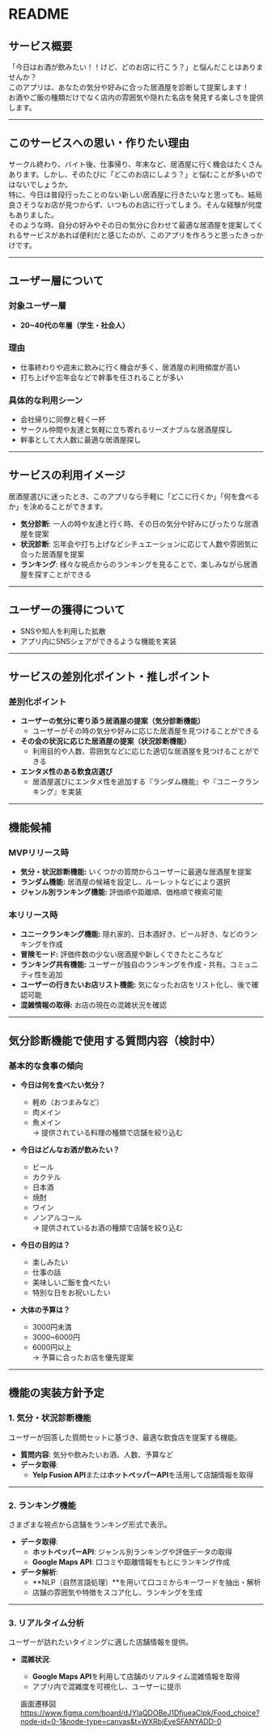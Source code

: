 # README

## サービス概要
「今日はお酒が飲みたい！！けど、どのお店に行こう？」と悩んだことはありませんか？  
このアプリは、あなたの気分や好みに合った居酒屋を診断して提案します！  
お酒やご飯の種類だけでなく店内の雰囲気や隠れた名店を発見する楽しさを提供します。

---

## このサービスへの思い・作りたい理由
サークル終わり、バイト後、仕事帰り、年末など、居酒屋に行く機会はたくさんあります。しかし、そのたびに「どこのお店にしよう？」と悩むことが多いのではないでしょうか。  
特に、今日は普段行ったことのない新しい居酒屋に行きたいなと思っても、結局良さそうなお店が見つからず、いつものお店に行ってしまう。そんな経験が何度もありました。  
そのような時、自分の好みやその日の気分に合わせて最適な居酒屋を提案してくれるサービスがあれば便利だと感じたのが、このアプリを作ろうと思ったきっかけです。

---

## ユーザー層について

### 対象ユーザー層
- **20~40代の年層（学生・社会人）**

### 理由
- 仕事終わりや週末に飲みに行く機会が多く、居酒屋の利用頻度が高い
- 打ち上げや忘年会などで幹事を任されることが多い

### 具体的な利用シーン
- 会社帰りに同僚と軽く一杯
- サークル仲間や友達と気軽に立ち寄れるリーズナブルな居酒屋探し
- 幹事として大人数に最適な居酒屋探し

---

## サービスの利用イメージ
居酒屋選びに迷ったとき、このアプリなら手軽に「どこに行くか」「何を食べるか」を決めることができます。  
- **気分診断**: 一人の時や友達と行く時、その日の気分や好みにぴったりな居酒屋を提案  
- **状況診断**: 忘年会や打ち上げなどシチュエーションに応じて人数や雰囲気に合った居酒屋を提案  
- **ランキング**: 様々な視点からのランキングを見ることで、楽しみながら居酒屋を探すことができる  

---

## ユーザーの獲得について
- SNSや知人を利用した拡散
- アプリ内にSNSシェアができるような機能を実装

---

## サービスの差別化ポイント・推しポイント

### 差別化ポイント
- **ユーザーの気分に寄り添う居酒屋の提案（気分診断機能）**  
  - ユーザーがその時の気分や好みに応じた居酒屋を見つけることができる
- **その会の状況に応じた居酒屋の提案（状況診断機能）**  
  - 利用目的や人数、雰囲気などに応じた適切な居酒屋を見つけることができる
- **エンタメ性のある飲食店選び**  
  - 居酒屋選びにエンタメ性を追加する『ランダム機能』や『ユニークランキング』を実装

---

## 機能候補

### MVPリリース時
- **気分・状況診断機能:** いくつかの質問からユーザーに最適な居酒屋を提案  
- **ランダム機能:** 居酒屋の候補を設定し、ルーレットなどにより選択  
- **ジャンル別ランキング機能:** 評価順や距離順、価格順で検索可能  

### 本リリース時
- **ユニークランキング機能:** 隠れ家的、日本酒好き、ビール好き、などのランキングを作成  
- **冒険モード:** 評価件数の少ない居酒屋や新しくできたところなど
- **ランキング共有機能:** ユーザーが独自のランキングを作成・共有。コミュニティ性を追加  
- **ユーザーの行きたいお店リスト機能:** 気になったお店をリスト化し、後で確認可能  
- **混雑情報の取得:** お店の現在の混雑状況を確認  

---

## 気分診断機能で使用する質問内容（検討中）

### 基本的な食事の傾向
- **今日は何を食べたい気分？**  
  - 軽め（おつまみなど）  
  - 肉メイン  
  - 魚メイン  
  → 提供されている料理の種類で店舗を絞り込む

- **今日はどんなお酒が飲みたい？**  
  - ビール  
  - カクテル  
  - 日本酒  
  - 焼酎  
  - ワイン  
  - ノンアルコール  
  → 提供されているお酒の種類で店舗を絞り込む

- **今日の目的は？**  
  - 楽しみたい  
  - 仕事の話  
  - 美味しいご飯を食べたい  
  - 特別な日をお祝いしたい  

- **大体の予算は？**  
  - 3000円未満  
  - 3000~6000円  
  - 6000円以上  
  → 予算に合ったお店を優先提案

---

## 機能の実装方針予定

### 1. **気分・状況診断機能**
ユーザーが回答した質問セットに基づき、最適な飲食店を提案する機能。

- **質問内容**: 気分や飲みたいお酒、人数、予算など  
- **データ取得**:  
  - **Yelp Fusion API**または**ホットペッパーAPI**を活用して店舗情報を取得  

---

### 2. **ランキング機能**
さまざまな視点から店舗をランキング形式で表示。

- **データ取得**:  
  - **ホットペッパーAPI**: ジャンル別ランキングや評価データの取得  
  - **Google Maps API**: 口コミや距離情報をもとにランキング作成  
- **データ解析**:  
  - **NLP（自然言語処理）**を用いて口コミからキーワードを抽出・解析  
  - 店舗の雰囲気や特徴をスコア化し、ランキングを生成  

---

### 3. **リアルタイム分析**
ユーザーが訪れたいタイミングに適した店舗情報を提供。

- **混雑状況**:  
  - **Google Maps API**を利用して店舗のリアルタイム混雑情報を取得  
  - アプリ内で混雑度を可視化し、ユーザーに提示  

  画面遷移図
  https://www.figma.com/board/dJYlaQDOBeJ1DfjueaClpk/Food_choice?node-id=0-1&node-type=canvas&t=WXRbjEveSFANYADD-0
  